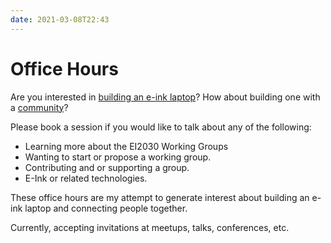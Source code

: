 ```yaml
---
date: 2021-03-08T22:43
---
```


# Office Hours


Are you interested in [building an e-ink laptop](https://alexsoto.dev/building-an-e-ink-laptop.html)? How about building one with a [community](https://forum.ei2030.org/t/about-ei2030-working-groups/132)?

Please book a session if you would like to talk about any of the following:
- Learning more about the EI2030 Working Groups
- Wanting to start or propose a working group.
- Contributing and or supporting a group.
- E-Ink or related technologies.

These office hours are my attempt to generate interest about building an e-ink laptop and connecting people together.

Currently, accepting invitations at meetups, talks, conferences, etc.

<!-- Calendly inline widget begin -->
<div class="calendly-inline-widget" data-url="https://calendly.com/rc-alex-s/open-office?hide_event_type_details=1" style="min-width:320px;height:700px;"></div>
<script type="text/javascript" src="https://assets.calendly.com/assets/external/widget.js" async></script>
<!-- Calendly inline widget end -->
